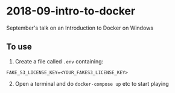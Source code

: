 # 2018-09-intro-to-docker

September's talk on an Introduction to Docker on Windows

## To use

1. Create a file called `.env` containing:

```
FAKE_S3_LICENSE_KEY=<YOUR_FAKES3_LICENSE_KEY>
```

2. Open a terminal and do `docker-compose up` etc to start playing
